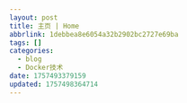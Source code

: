 ```yaml
---
layout: post
title: 主页 | Home
abbrlink: 1debbea8e6054a32b2902bc2727e69ba
tags: []
categories:
  - blog
  - Docker技术
date: 1757493379159
updated: 1757498364714
---
```

